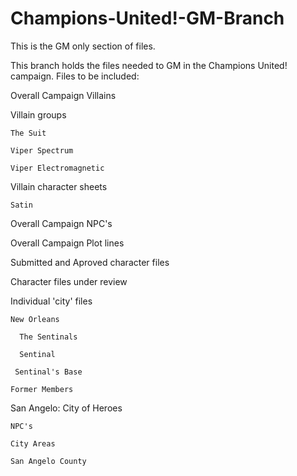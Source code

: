 # Champions-United!-GM-Branch
This is the GM only section of files.

This branch holds the files needed to GM in the Champions United! campaign.
Files to be included:

Overall Campaign Villains

  Villain groups

    The Suit

    Viper Spectrum

    Viper Electromagnetic

  Villain character sheets

    Satin

  Overall Campaign NPC's

  Overall Campaign Plot lines

  Submitted and Aproved character files

  Character files under review

  Individual 'city' files

    New Orleans

      The Sentinals

      Sentinal

     Sentinal's Base

    Former Members

  San Angelo: City of Heroes

    NPC's

    City Areas

    San Angelo County



